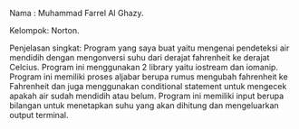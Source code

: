 Nama : Muhammad Farrel Al Ghazy.

Kelompok: Norton.

Penjelasan singkat:
Program yang saya buat yaitu mengenai pendeteksi air mendidih dengan mengonversi suhu dari derajat fahrenheit ke derajat Celcius.
Program ini menggunakan 2 library yaitu iostream dan iomanip.
Program ini memiliki proses aljabar berupa rumus mengubah fahrenheit ke Fahrenheit dan juga menggunakan conditional statement untuk mengecek apakah air sudah mendidih atau belum.
Program ini memiliki input berupa bilangan untuk menetapkan suhu yang akan dihitung dan mengeluarkan output terminal.
